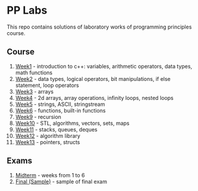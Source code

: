 # PP Labs

This repo contains solutions of laboratory works of programming principles course.

## Course

1. [Week1](week1) - introduction to c++: variables, arithmetic operators, data types, math functions
2. [Week2](week2) - data types, logical operators, bit manipulations, if else statement, loop operators
3. [Week3](week3) - arrays
4. [Week4](week4) - 2d arrays, array operations, infinity loops, nested loops
5. [Week5](week5) - strings, ASCII, stringstream
6. [Week6](week6) - functions, built-in functions
7. [Week9](week9) - recursion
8. [Week10](week10) - STL, algorithms, vectors, sets, maps
9. [Week11](week11) - stacks, queues, deques
10. [Week12](week12) - algorithm library
11. [Week13](week13) - pointers, structs

## Exams

1. [Midterm](midterm) - weeks from 1 to 6
2. [Final (Sample)](final) - sample of final exam

